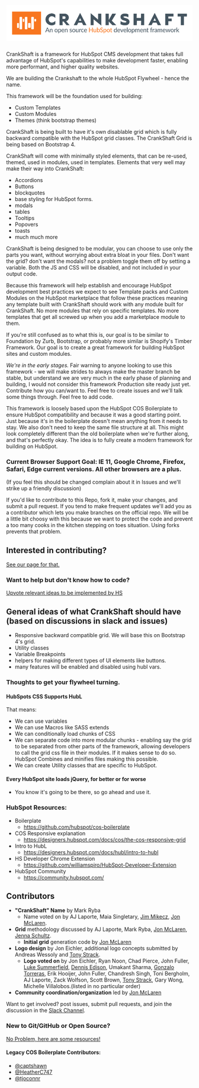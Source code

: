 # ![CrankShaft - An Open Source HubSpot Development Framework](https://github.com/TheWebTech/CrankShaft/blob/master/logos/SVG/crankshaft-horz.svg)
CrankShaft is a framework for HubSpot CMS development that takes full advantage of HubSpot's capabilities to make development faster, enabling more performant, and higher quality websites.

We are building the Crankshaft to the whole HubSpot Flywheel - hence the name.


This framework will be the foundation used for building:
* Custom Templates
* Custom Modules
* Themes (think bootstrap themes)

CrankShaft is being built to have it's own disablable grid which is fully backward compatible with the HubSpot grid classes.
The CrankShaft Grid is being based on Bootstrap 4.

CrankShaft will come with minimally styled elements, that can be re-used, themed, used in modules, used in templates.
Elements that very well may make their way into CrankShaft:
* Accordions
* Buttons
* blockquotes
* base styling for HubSpot forms.
* modals
* tables
* Tooltips
* Popovers
* toasts
* much much more

CrankShaft is being designed to be modular, you can choose to use only the parts you want, without worrying about extra bloat in your files. Don't want the grid? don't want the modals? not a problem toggle them off by setting a variable.
Both the JS and CSS will be disabled, and not included in your output code.

Because this framework will help establish and encourage HubSpot development best practices we expect to see Template packs and Custom Modules on the HubSpot marketplace that follow these practices meaning any template built with CrankShaft should work with any module built for CrankShaft. No more modules that rely on specific templates. No more templates that get all screwed up when you add a marketplace module to them.

If you're still confused as to what this is, our goal is to be similar to Foundation by Zurb, Bootstrap, or probably more similar is Shopify's Timber Framework. Our goal is to create a great framework for building HubSpot sites and custom modules.

*We're in the early stages.* Fair warning to anyone looking to use this framework - we will make strides to always make the master branch be stable, but understand we are very much in the early phase of planning and building, I would not consider this framework Production site ready just yet. Contribute how you can/want to. Feel free to create issues and we'll talk some things through. Feel free to add code.

This framework is loosely based upon the HubSpot COS Boilerplate to ensure HubSpot compatibility and because it was a good starting point. Just because it's in the boilerplate doesn't mean anything from it needs to stay. We also don't need to keep the same file structure at all. This might look completely different than the old boilerplate when we're further along, and that's perfectly okay. The idea is to fully create a modern framework for building on HubSpot.

### Current Browser Support Goal: IE 11, Google Chrome, Firefox, Safari, Edge current versions. All other browsers are a plus.
(If you feel this should be changed complain about it in Issues and we'll strike up a friendly discussion)

If you'd like to contribute to this Repo, fork it, make your changes, and submit a pull request. If you tend to make frequent updates we'll add you as a contributor which lets you make branches on the official repo. We will be a little bit choosy with this because we want to protect the code and prevent a too many cooks in the kitchen stepping on toes situation. Using forks prevents that problem. 


## Interested in contributing?
[See our page for that.](https://github.com/TheWebTech/CrankShaft/wiki/Getting-started-with-contributing-to-the-repo)
### Want to help but don't know how to code?
[Upvote relevant ideas to be implemented by HS](https://github.com/TheWebTech/CrankShaft/labels/Upvote%20Idea)

## General ideas of what CrankShaft should have (based on discussions in slack and issues)
* Responsive backward compatible grid. We will base this on Bootstrap 4's grid.
* Utility classes
* Variable Breakpoints
* helpers for making different types of UI elements like buttons.
* many features will be enabled and disabled using hubl vars.

### Thoughts to get your flywheel turning.
#### HubSpots CSS Supports HubL
That means:
* We can use variables
* We can use Macros like SASS extends
* We can conditionally load chunks of CSS
* We can separate code into more modular chunks - enabling say the grid to be separated from other parts of the framework, allowing developers to call the grid css file in their modules. If it makes sense to do so. HubSpot Combines and minifies files making this possible.
* We can create Utility classes that are specific to HubSpot.

#### Every HubSpot site loads jQuery, for better or for worse
* You know it's going to be there, so go ahead and use it.


### HubSpot Resources:

* Boilerplate
    * https://github.com/hubspot/cos-boilerplate
* COS Responsive explanation
    * https://designers.hubspot.com/docs/cos/the-cos-responsive-grid
* Intro to HubL
    * https://designers.hubspot.com/docs/hubl/intro-to-hubl
* HS Developer Chrome Extension
    * https://github.com/williamspiro/HubSpot-Developer-Extension
* HubSpot Community
    * https://community.hubspot.com/


## Contributors
* **"CrankShaft" Name** by Mark Ryba
   * Name voted on by AJ Laporte, Maia Singletary, [Jim Mikecz](https://github.com/jwolfjim), [Jon McLaren](https://github.com/thewebtech).
* **Grid** methodology discussed by AJ Laporte, Mark Ryba, [Jon McLaren](https://github.com/thewebtech), [Jenna Schultz](https://github.com/jennaschultz).
   * **Initial grid** generation code by [Jon McLaren](https://github.com/thewebtech)
* **Logo design** by Jon Eichler, additional logo concepts submitted by Andreas Wessoly and [Tony Strack](https://github.com/tone4407).
   * **Logo voted on** by Jon Eichler, Ryan Noon, Chad Pierce, John Fuller, [Luke Summerfield](https://github.com/LukeSummerfield), [Dennis Edison](https://github.com/beacondigitalmarketing), Umakant Sharma, [Gonzalo Torreras](https://github.com/GonzaloTorreras), Erik Hooijer, John Fuller, Chandresh Singh, Toni Bergholm, AJ Laporte, Zack Wolfson, Scott Brown, [Tony Strack](https://github.com/tone4407), Gary Wong, Michelle Villalobos.(listed in no particular order)
* **Community coordination/organization** led by [Jon McLaren](https://github.com/thewebtech)

Want to get involved? post issues, submit pull requests, and join the discussion in the [Slack Channel](https://hubspotdev.slack.com/messages/CCQSQ2C6L).

### New to Git/GitHub or Open Source?
[No Problem, here are some resources!](https://github.com/TheWebTech/CrankShaft/wiki/New-to-Git-and-GitHub%3F)

#### Legacy COS Boilerplate Contributors:

* [@captshawn](https://github.com/captshawn)
* [@HeatherC747](https://github.com/HeatherC747)
* [@tjoconnr](https://github.com/tjoconnor)

